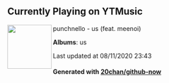 ## Currently Playing on YTMusic

[<img align="left" width="100" src="https://lh3.googleusercontent.com/7U6oSe2BT1YlV09uCSuGar_WMUHoEqkMHw-BK-zgJ5K6SynhDh-LVO451gXNys0pE98sSc2Mvf4jtHoo">](https://music.youtube.com/channel/UCeJnEjsQZqnbLApgu67rHUA)

punchnello - us (feat. meenoi)

**Albums**: us

Last updated at 08/11/2020 23:43

#### Generated with [20chan/github-now](https://github.com/20chan/github-now)


<!--
**20chan/20chan** is a ✨ _special_ ✨ repository because its `README.md` (this file) appears on your GitHub profile.

Here are some ideas to get you started:

- 🔭 I’m currently working on ...
- 🌱 I’m currently learning ...
- 👯 I’m looking to collaborate on ...
- 🤔 I’m looking for help with ...
- 💬 Ask me about ...
- 📫 How to reach me: ...
- 😄 Pronouns: ...
- ⚡ Fun fact: ...
-->
